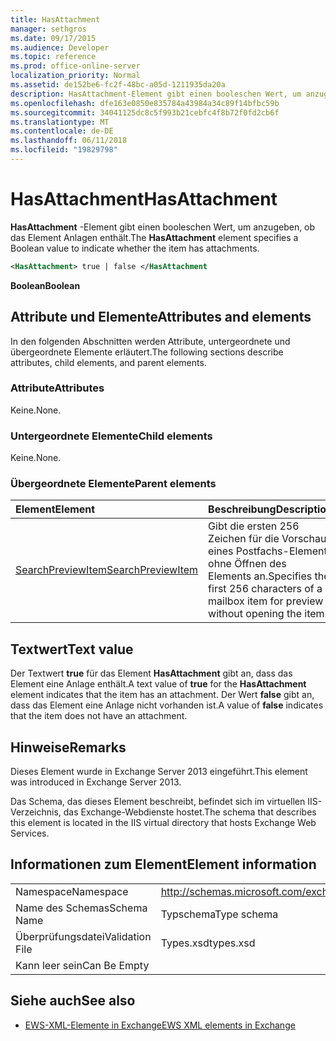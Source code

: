 ```yaml
---
title: HasAttachment
manager: sethgros
ms.date: 09/17/2015
ms.audience: Developer
ms.topic: reference
ms.prod: office-online-server
localization_priority: Normal
ms.assetid: de152be6-fc2f-48bc-a05d-1211935da20a
description: HasAttachment-Element gibt einen booleschen Wert, um anzugeben, ob das Element Anlagen enthält.
ms.openlocfilehash: dfe163e0850e835784a43984a34c89f14bfbc59b
ms.sourcegitcommit: 34041125dc8c5f993b21cebfc4f8b72f0fd2cb6f
ms.translationtype: MT
ms.contentlocale: de-DE
ms.lasthandoff: 06/11/2018
ms.locfileid: "19829798"
---
```

# <a name="hasattachment"></a><span data-ttu-id="1c1d9-103">HasAttachment</span><span class="sxs-lookup"><span data-stu-id="1c1d9-103">HasAttachment</span></span>

<span data-ttu-id="1c1d9-104">**HasAttachment** -Element gibt einen booleschen Wert, um anzugeben, ob das Element Anlagen enthält.</span><span class="sxs-lookup"><span data-stu-id="1c1d9-104">The **HasAttachment** element specifies a Boolean value to indicate whether the item has attachments.</span></span> 
  
```XML
<HasAttachment> true | false </HasAttachment
```

 <span data-ttu-id="1c1d9-105">**Boolean**</span><span class="sxs-lookup"><span data-stu-id="1c1d9-105">**Boolean**</span></span>
## <a name="attributes-and-elements"></a><span data-ttu-id="1c1d9-106">Attribute und Elemente</span><span class="sxs-lookup"><span data-stu-id="1c1d9-106">Attributes and elements</span></span>

<span data-ttu-id="1c1d9-107">In den folgenden Abschnitten werden Attribute, untergeordnete und übergeordnete Elemente erläutert.</span><span class="sxs-lookup"><span data-stu-id="1c1d9-107">The following sections describe attributes, child elements, and parent elements.</span></span>
  
### <a name="attributes"></a><span data-ttu-id="1c1d9-108">Attribute</span><span class="sxs-lookup"><span data-stu-id="1c1d9-108">Attributes</span></span>

<span data-ttu-id="1c1d9-109">Keine.</span><span class="sxs-lookup"><span data-stu-id="1c1d9-109">None.</span></span>
  
### <a name="child-elements"></a><span data-ttu-id="1c1d9-110">Untergeordnete Elemente</span><span class="sxs-lookup"><span data-stu-id="1c1d9-110">Child elements</span></span>

<span data-ttu-id="1c1d9-111">Keine.</span><span class="sxs-lookup"><span data-stu-id="1c1d9-111">None.</span></span>
  
### <a name="parent-elements"></a><span data-ttu-id="1c1d9-112">Übergeordnete Elemente</span><span class="sxs-lookup"><span data-stu-id="1c1d9-112">Parent elements</span></span>

|<span data-ttu-id="1c1d9-113">**Element**</span><span class="sxs-lookup"><span data-stu-id="1c1d9-113">**Element**</span></span>|<span data-ttu-id="1c1d9-114">**Beschreibung**</span><span class="sxs-lookup"><span data-stu-id="1c1d9-114">**Description**</span></span>|
|:-----|:-----|
|[<span data-ttu-id="1c1d9-115">SearchPreviewItem</span><span class="sxs-lookup"><span data-stu-id="1c1d9-115">SearchPreviewItem</span></span>](searchpreviewitem.md) <br/> |<span data-ttu-id="1c1d9-116">Gibt die ersten 256 Zeichen für die Vorschau eines Postfachs-Elements ohne Öffnen des Elements an.</span><span class="sxs-lookup"><span data-stu-id="1c1d9-116">Specifies the first 256 characters of a mailbox item for preview without opening the item.</span></span>  <br/> |
   
## <a name="text-value"></a><span data-ttu-id="1c1d9-117">Textwert</span><span class="sxs-lookup"><span data-stu-id="1c1d9-117">Text value</span></span>

<span data-ttu-id="1c1d9-118">Der Textwert **true** für das Element **HasAttachment** gibt an, dass das Element eine Anlage enthält.</span><span class="sxs-lookup"><span data-stu-id="1c1d9-118">A text value of **true** for the **HasAttachment** element indicates that the item has an attachment.</span></span> <span data-ttu-id="1c1d9-119">Der Wert **false** gibt an, dass das Element eine Anlage nicht vorhanden ist.</span><span class="sxs-lookup"><span data-stu-id="1c1d9-119">A value of **false** indicates that the item does not have an attachment.</span></span> 
  
## <a name="remarks"></a><span data-ttu-id="1c1d9-120">Hinweise</span><span class="sxs-lookup"><span data-stu-id="1c1d9-120">Remarks</span></span>

<span data-ttu-id="1c1d9-121">Dieses Element wurde in Exchange Server 2013 eingeführt.</span><span class="sxs-lookup"><span data-stu-id="1c1d9-121">This element was introduced in Exchange Server 2013.</span></span>
  
<span data-ttu-id="1c1d9-122">Das Schema, das dieses Element beschreibt, befindet sich im virtuellen IIS-Verzeichnis, das Exchange-Webdienste hostet.</span><span class="sxs-lookup"><span data-stu-id="1c1d9-122">The schema that describes this element is located in the IIS virtual directory that hosts Exchange Web Services.</span></span>
  
## <a name="element-information"></a><span data-ttu-id="1c1d9-123">Informationen zum Element</span><span class="sxs-lookup"><span data-stu-id="1c1d9-123">Element information</span></span>

|||
|:-----|:-----|
|<span data-ttu-id="1c1d9-124">Namespace</span><span class="sxs-lookup"><span data-stu-id="1c1d9-124">Namespace</span></span>  <br/> |http://schemas.microsoft.com/exchange/services/2006/types  <br/> |
|<span data-ttu-id="1c1d9-125">Name des Schemas</span><span class="sxs-lookup"><span data-stu-id="1c1d9-125">Schema Name</span></span>  <br/> |<span data-ttu-id="1c1d9-126">Typschema</span><span class="sxs-lookup"><span data-stu-id="1c1d9-126">Type schema</span></span>  <br/> |
|<span data-ttu-id="1c1d9-127">Überprüfungsdatei</span><span class="sxs-lookup"><span data-stu-id="1c1d9-127">Validation File</span></span>  <br/> |<span data-ttu-id="1c1d9-128">Types.xsd</span><span class="sxs-lookup"><span data-stu-id="1c1d9-128">types.xsd</span></span>  <br/> |
|<span data-ttu-id="1c1d9-129">Kann leer sein</span><span class="sxs-lookup"><span data-stu-id="1c1d9-129">Can Be Empty</span></span>  <br/> ||
   
## <a name="see-also"></a><span data-ttu-id="1c1d9-130">Siehe auch</span><span class="sxs-lookup"><span data-stu-id="1c1d9-130">See also</span></span>



- [<span data-ttu-id="1c1d9-131">EWS-XML-Elemente in Exchange</span><span class="sxs-lookup"><span data-stu-id="1c1d9-131">EWS XML elements in Exchange</span></span>](ews-xml-elements-in-exchange.md)

